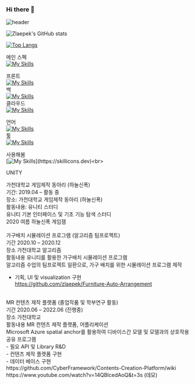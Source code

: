 

### Hi there 👋
<!-- ref https://github.com/kyechan99/capsule-render -->
![header](https://capsule-render.vercel.app/api?type=waving&color=auto&height=300&section=header&text=zlapek%20github&fontSize=90&animation=fadeIn&fontAlignY=38&desc=Decorate%20GitHub%20Profile%20or%20any%20Repo%20like%20me!&descAlignY=51&descAlign=62)

![Zlaepek's GitHub stats](https://github-readme-stats.vercel.app/api?username=zlaepek&show_icons=true&theme=radical)

[![Top Langs](https://github-readme-stats.vercel.app/api/top-langs/?username=zlaepek&layout=compact)](https://github.com/깃허브아이디/github-readme-stats)

메인 스펙<br>
[![My Skills](https://skillicons.dev/icons?i=unity,cs)](https://skillicons.dev)<br>

프론트<br>
[![My Skills](https://skillicons.dev/icons?i=redux,react,css,androidstudio)](https://skillicons.dev)<br>
백<br>
[![My Skills](https://skillicons.dev/icons?i=spring,mysql,maven,gradle,hibernate,gitlab,github,git,docker)](https://skillicons.dev)<br>
클라우드<br>
[![My Skills](https://skillicons.dev/icons?i=aws)](https://skillicons.dev)<br>

언어<br>
[![My Skills](https://skillicons.dev/icons?i=py,js,java,html)](https://skillicons.dev)<br>
툴<br>
[![My Skills](https://skillicons.dev/icons?i=visualstudio,vscode,idea,eclipse)](https://skillicons.dev)<br>

사용해봄<br>
[![My Skills](https://skillicons.dev/icons?i=vim,kubernetes,linux,jenkins,flutter,figma,arduino,)](https://skillicons.dev)<br>



<!--
<p align='center'> Decorate GitHub Profile or any Repo like me! </p>
<p align='center'>
  <a href="https://github.com/kyechan99/capsule-render/labels/Idea">
    <img src="https://img.shields.io/badge/IDEA%20ISSUE%20-%23F7DF1E.svg?&style=for-the-badge&&logoColor=white"/>
  </a>
  <a href="#demo">
    <img src="https://img.shields.io/badge/DEMO%20-%234FC08D.svg?&style=for-the-badge&&logoColor=white"/>
  </a>
</p>
-->

UNITY

가천대학교 게임제작 동아리 (하눌신폭)<br>
기간:	2019.04 – 활동 중<br>
장소:	가천대학교 게임제작 동아리 (하눌신폭)<br>
활동내용:	유니티 스터디<br>
	유니티 기본 인터페이스 및 기초 기능 탐색 스터디<br>
	2020 여름 하눌신폭 게임잼<br>
<br>
가구배치 시뮬레이션 프로그램 (알고리즘 팀프로젝트)<br>
기간	2020.10 – 2020.12<br>
장소	가천대학교 알고리즘<br>
활동내용	유니티를 활용한 가구배치 시뮬레이션 프로그램<br>
	알고리즘 수업의 팀프로젝트 일환으로, 가구 배치를 위한 시뮬레이션 프로그램 제작<br>
-	기획, UI 및 visualization 구현<br>
https://github.com/zlaepek/Furniture-Auto-Arrangement<br>
<br>
MR 컨텐츠 제작 플랫폼 (졸업작품 및 학부연구 활동)<br>
기간	2020.06 – 2022.06 (진행중)<br>
장소	가천대학교<br>
활동내용	MR 컨텐츠 제작 플랫폼, 어플리케이션<br>
	Microsoft Azure spatial anchor를 활용하여 디바이스간 모델 및 모델과의 상호작용 공유 프로그램<br>
-	필요 API 및 Library R&D<br>
-	컨텐츠 제작 플랫폼 구현<br>
-	데이터 베이스 구현<br>
https://github.com/CyberFramework/Contents-Creation-Platform/wiki<br>
https://www.youtube.com/watch?v=14QBlcedAoQ&t=3s (데모)  <br>

<!--
**zlaepek/zlaepek** is a ✨ _special_ ✨ repository because its `README.md` (this file) appears on your GitHub profile.

Here are some ideas to get you started:

- 🔭 I’m currently working on ...
- 🌱 I’m currently learning ...
- 👯 I’m looking to collaborate on ...
- 🤔 I’m looking for help with ...
- 💬 Ask me about ...
- 📫 How to reach me: ...
- 😄 Pronouns: ...
- ⚡ Fun fact: ...
-->

